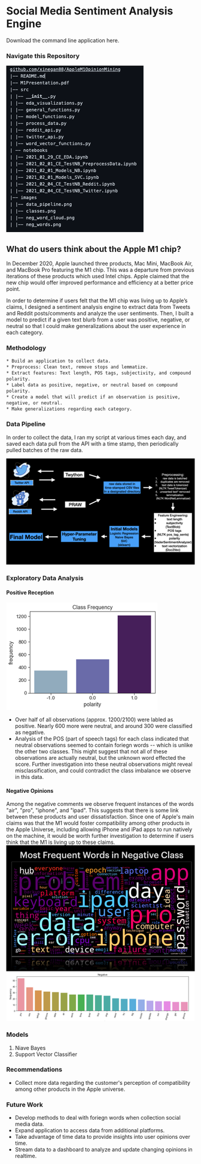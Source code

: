 # Social Media Sentiment Analysis Engine
Download the command line application here.

### Navigate this Repository
![github_directory](https://github.com/xinegan88/AppleM1OpinionMining/blob/main/images/githib_directory.png)

## What do users think about the Apple M1 chip?

In December 2020, Apple launched three products, Mac Mini, MacBook Air, and MacBook Pro featuring the M1 chip. This was a departure from previous iterations of these products which used Intel chips. Apple claimed that the new chip would offer improved performance and efficiency at a better price point.

In order to determine if users felt that the M1 chip was living up to Apple’s claims, I designed a sentiment analysis engine to extract data from Tweets and Reddit posts/comments and analyze the user sentiments. Then, I built a model to predict if a given text blurb from a user was positive, negative, or neutral so that I could make generalizations about   the user experience in each category.

### Methodology
	* Build an application to collect data.
	* Preprocess: Clean text, remove stops and lemmatize.
	* Extract features: Text length, POS tags, subjectivity, and compound polarity.
	* Label data as positive, negative, or neutral based on compound polarity.
	* Create a model that will predict if an observation is positive, negative, or neutral.
	* Make generalizations regarding each category.

### Data Pipeline
In order to collect the data, I ran my script at various times each day, and saved each data pull from the API with a time stamp, then periodically pulled batches of the raw data.

![DataPipeline](https://github.com/xinegan88/AppleM1OpinionMining/blob/main/images/data_pipeline.png)

### Exploratory Data Analysis
#### Positive Reception
![DataClasses](https://github.com/xinegan88/AppleM1OpinionMining/blob/main/images/classes.png)
* Over half of all observations (approx. 1200/2100) were labled as positive. Nearly 600 more were neutral, and around 300 were classified as negative.  
* Analysis of the POS (part of speech tags) for each class indicated that neutral observations seemed to contain foriegn words -- which is unlike the other two classes. This might suggest that not all of these observations are actually neutral, but the unknown word effected the score. Further investigation into these neutral observations might reveal misclassification, and could contradict the class imbalance we observe in this data.

#### Negative Opinions
Among the negative comments we observe frequent instances of the words "air", "pro", "iphone", and "ipad". This suggests that there is some link between these products and user dissatisfaction. Since one of Apple's main claims was that the M1 would foster compatibility among other products in the Apple Universe, including allowing iPhone and iPad apps to run natively on the machine, it would be worth further investigation to determine if users think that the M1 is living up to these claims. 
![NegativeWordCloud](https://github.com/xinegan88/AppleM1OpinionMining/blob/main/images/neg_word_cloud.png)
![NegativeWords](https://github.com/xinegan88/AppleM1OpinionMining/blob/main/images/neg_words.png)

### Models
1. Niave Bayes
2. Support Vector Classifier

### Recommendations
* Collect more data regarding the customer's perception of compatibility among other products in the Apple universe.

### Future Work
* Develop methods to deal with foriegn words when collection social media data.
* Expand application to access data from additional platforms.
* Take advantage of time data to provide insights into user opinions over time.
* Stream data to a dashboard to analyze and update changing opinions in realtime.
